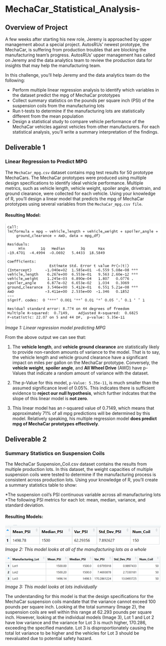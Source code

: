 # MechaCar_Statistical_Analysis-

## Overview of Project
A few weeks after starting his new role, Jeremy is approached by upper management about a special project. AutosRUs’ newest prototype, the MechaCar, is suffering from production troubles that are blocking the manufacturing team’s progress. AutosRUs’ upper management has called on Jeremy and the data analytics team to review the production data for insights that may help the manufacturing team.

In this challenge, you’ll help Jeremy and the data analytics team do the following:

* Perform multiple linear regression analysis to identify which variables in the dataset predict the mpg of MechaCar prototypes
* Collect summary statistics on the pounds per square inch (PSI) of the suspension coils from the manufacturing lots
* Run t-tests to determine if the manufacturing lots are statistically different from the mean population
* Design a statistical study to compare vehicle performance of the MechaCar vehicles against vehicles from other manufacturers. For each statistical analysis, you’ll write a summary interpretation of the findings.

## Deliverable 1
### Linear Regression to Predict MPG

The `MechaCar_mpg.csv` dataset contains mpg test results for 50 prototype MechaCars. The MechaCar prototypes were produced using multiple design specifications to identify ideal vehicle performance. Multiple metrics, such as vehicle length, vehicle weight, spoiler angle, drivetrain, and ground clearance, were collected for each vehicle. Using your knowledge of R, you’ll design a linear model that predicts the mpg of MechaCar prototypes using several variables from the `MechaCar_mpg.csv file`.

#### Resulting Model:

![linear_regression.png](/Resources/linear_regression.png)
*Image 1: Linear regression model predicting MPG*

From the above output we can see that:

1. The **vehicle length**, and **vehicle ground clearance** are statistically likely to provide non-random amounts of variance to the model. That is to say, the vehicle length and vehicle ground clearance have a significant impact on miles per gallon on the MechaCar prototype. Conversely,
the **vehicle weight**, **spoiler angle**, and **All Wheel Drive** (AWD) have p-Values that indicate a random amount of variance with the dataset.  

2. The p-Value for this model, ```p-Value: 5.35e-11```, is much smaller than the assumed significance level of 0.05%. This indicates there is sufficient evidence to **reject our null hypothesis**, which further indcates that the slope of this linear model is **not zero**.


3.  This linear model has an r-squared value of 0.7149, which means that approximately 71% of all mpg predictions will be determined by this model. Relatively speaking, his multiple regression model **does predict mpg of MechaCar prototypes effectively**. 

## Deliverable 2
### Summary Statistics on Suspension Coils

The MechaCar Suspension_Coil.csv dataset contains the results from multiple production lots. In this dataset, the weight capacities of multiple suspension coils were tested to determine if the manufacturing process is consistent across production lots. Using your knowledge of R, you’ll create a summary statistics table to show:

*The suspension coil’s PSI continuous variable across all manufacturing lots
*The following PSI metrics for each lot: mean, median, variance, and standard deviation.

#### Resulting Models:

![total_summary.png](/Resources/total_summary.png)<br>
*Image 2: This model looks at all of the manufacturing lots as a whole*

![lot_summary.png](/Resources/lot_summary.png)<br>
*Image 3: This model looks at lots individually*

The understanding for this model is that the design specifications for the MechaCar suspension coils mandate that the variance cannot exceed 100 pounds per square inch. Looking at the total summary (Image 2), the suspension coils are well within this range at 62.293 pounds per square inch. However, looking at the individual models (Image 3), Lot 1 and Lot 2 have low variance and the variance for Lot 3 is much higher, 170.286, exceeding the specified mandate. Lot 3 is disproportionately causing the total lot variance to be higher and the vehicles for Lot 3 should be reevaluated due to potential safety hazard.
